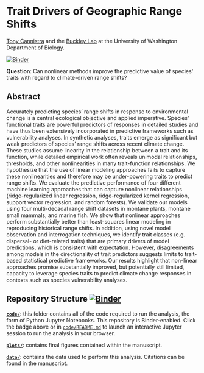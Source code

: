 # Trait Drivers of Geographic Range Shifts
[Tony Cannistra](http://www.anthonycannistra.com) and the [Buckley Lab](http://faculty.washington.edu/lbuckley) at the University of Washington Department of Biology.

[![Binder](https://mybinder.org/badge_logo.svg)](#FINISHTHIS)


[angert]: http://onlinelibrary.wiley.com/doi/10.1111/j.1461-0248.2011.01620.x/full

**Question**: Can nonlinear methods improve the predictive value of species' traits with regard to climate-driven range shifts?

## Abstract

Accurately predicting species’ range shifts in response to environmental change is a central ecological objective and applied imperative. Species’ functional traits are powerful predictors of responses in detailed studies and have thus been extensively incorporated in predictive frameworks such as vulnerability analyses.  In synthetic analyses, traits emerge as significant but weak predictors of species’ range shifts across recent climate change. These studies assume linearity in the relationship between a trait and its function, while detailed empirical work often reveals unimodal relationships, thresholds, and other nonlinearities in many trait-function relationships. We hypothesize that the use of linear modeling approaches fails to capture these nonlinearities and therefore may be under-powering traits to predict range shifts. We evaluate the predictive performance of four different machine learning approaches that can capture nonlinear relationships (ridge-regularized linear regression, ridge-regularized kernel regression, support vector regression, and random forests). We validate our models using four multi-decadal range shift datasets in montane plants, montane small mammals, and marine fish. We show that nonlinear approaches perform substantially better than least-squares linear modeling in reproducing historical range shifts. In addition, using novel model observation and interrogation techniques, we identify trait classes (e.g. dispersal- or diet-related traits) that are primary drivers of model predictions, which is consistent with expectation. However, disagreements among models in the directionality of trait predictors suggests limits to trait-based statistical predictive frameworks. Our results highlight that non-linear approaches promise substantially improved, but potentially still limited, capacity to leverage species traits to predict climate change responses in contexts such as species vulnerability analyses.

## Repository Structure [![Binder](https://mybinder.org/badge_logo.svg)](#FINISHTHIS)


**[`code/`](./code)**: this folder contains all of the code required to run the analysis, the form of Python Jupyter Notebooks. This repository is Binder-enabled. Click the badge above or in [`code/README.md`](code/README.md) to launch an interactive Jupyter session to run the analysis in your browser.

**[`plots/`](./plots)**: contains final figures contained within the manuscript.

**[`data/`](./data)**: contains the data used to perform this analysis. Citations can be found in the manuscript.
